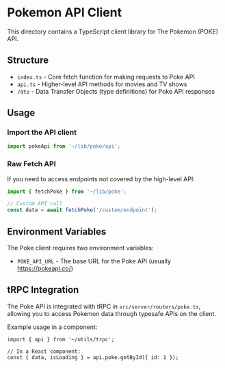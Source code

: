 # Pokemon API Client

This directory contains a TypeScript client library for The Pokemon (POKE) API.

## Structure

- `index.ts` - Core fetch function for making requests to Poke API
- `api.ts` - Higher-level API methods for movies and TV shows
- `/dto` - Data Transfer Objects (type definitions) for Poke API responses

## Usage

### Import the API client

```typescript
import pokeApi from '~/lib/poke/api';
```

### Raw Fetch API

If you need to access endpoints not covered by the high-level API:

```typescript
import { fetchPoke } from '~/lib/poke';

// Custom API call
const data = await fetchPoke('/custom/endpoint');
```

## Environment Variables

The Poke client requires two environment variables:
- `POKE_API_URL` - The base URL for the Poke API (usually https://pokeapi.co/)

## tRPC Integration

The Poke API is integrated with tRPC in `src/server/routers/poke.ts`, allowing you to access Pokemon data through typesafe APIs on the client.

Example usage in a component:

```tsx
import { api } from '~/utils/trpc';

// In a React component:
const { data, isLoading } = api.poke.getById({ id: 1 });
```